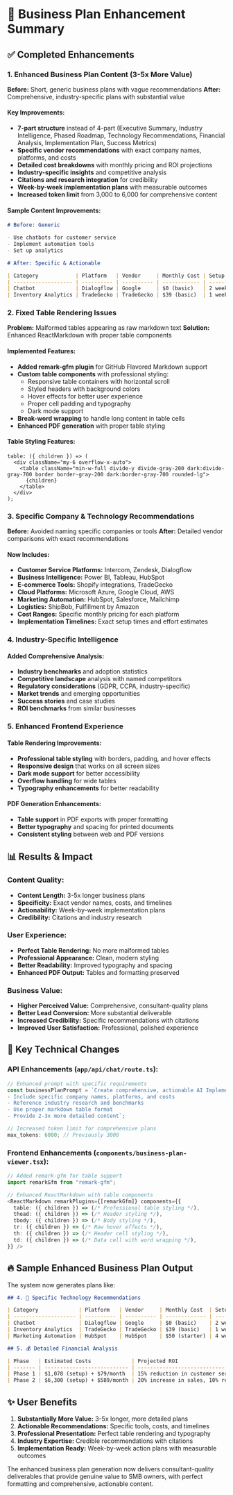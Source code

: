 # 🚀 Business Plan Enhancement Summary

## ✅ **Completed Enhancements**

### 1. **Enhanced Business Plan Content (3-5x More Value)**

**Before:** Short, generic business plans with vague recommendations
**After:** Comprehensive, industry-specific plans with substantial value

#### Key Improvements:

- **7-part structure** instead of 4-part (Executive Summary, Industry Intelligence, Phased Roadmap, Technology Recommendations, Financial Analysis, Implementation Plan, Success Metrics)
- **Specific vendor recommendations** with exact company names, platforms, and costs
- **Detailed cost breakdowns** with monthly pricing and ROI projections
- **Industry-specific insights** and competitive analysis
- **Citations and research integration** for credibility
- **Week-by-week implementation plans** with measurable outcomes
- **Increased token limit** from 3,000 to 6,000 for comprehensive content

#### Sample Content Improvements:

```markdown
# Before: Generic

- Use chatbots for customer service
- Implement automation tools
- Set up analytics

# After: Specific & Actionable

| Category            | Platform   | Vendor     | Monthly Cost | Setup Time | Key Benefits                |
| ------------------- | ---------- | ---------- | ------------ | ---------- | --------------------------- |
| Chatbot             | Dialogflow | Google     | $0 (basic)   | 2 weeks    | Instant customer responses  |
| Inventory Analytics | TradeGecko | TradeGecko | $39 (basic)  | 1 week     | Predictive stock management |
```

### 2. **Fixed Table Rendering Issues**

**Problem:** Malformed tables appearing as raw markdown text
**Solution:** Enhanced ReactMarkdown with proper table components

#### Implemented Features:

- **Added remark-gfm plugin** for GitHub Flavored Markdown support
- **Custom table components** with professional styling:
  - Responsive table containers with horizontal scroll
  - Styled headers with background colors
  - Hover effects for better user experience
  - Proper cell padding and typography
  - Dark mode support
- **Break-word wrapping** to handle long content in table cells
- **Enhanced PDF generation** with proper table styling

#### Table Styling Features:

```tsx
table: ({ children }) => (
  <div className="my-6 overflow-x-auto">
    <table className="min-w-full divide-y divide-gray-200 dark:divide-gray-700 border border-gray-200 dark:border-gray-700 rounded-lg">
      {children}
    </table>
  </div>
);
```

### 3. **Specific Company & Technology Recommendations**

**Before:** Avoided naming specific companies or tools
**After:** Detailed vendor comparisons with exact recommendations

#### Now Includes:

- **Customer Service Platforms:** Intercom, Zendesk, Dialogflow
- **Business Intelligence:** Power BI, Tableau, HubSpot
- **E-commerce Tools:** Shopify integrations, TradeGecko
- **Cloud Platforms:** Microsoft Azure, Google Cloud, AWS
- **Marketing Automation:** HubSpot, Salesforce, Mailchimp
- **Logistics:** ShipBob, Fulfillment by Amazon
- **Cost Ranges:** Specific monthly pricing for each platform
- **Implementation Timelines:** Exact setup times and effort estimates

### 4. **Industry-Specific Intelligence**

#### Added Comprehensive Analysis:

- **Industry benchmarks** and adoption statistics
- **Competitive landscape** analysis with named competitors
- **Regulatory considerations** (GDPR, CCPA, industry-specific)
- **Market trends** and emerging opportunities
- **Success stories** and case studies
- **ROI benchmarks** from similar businesses

### 5. **Enhanced Frontend Experience**

#### Table Rendering Improvements:

- **Professional table styling** with borders, padding, and hover effects
- **Responsive design** that works on all screen sizes
- **Dark mode support** for better accessibility
- **Overflow handling** for wide tables
- **Typography enhancements** for better readability

#### PDF Generation Enhancements:

- **Table support** in PDF exports with proper formatting
- **Better typography** and spacing for printed documents
- **Consistent styling** between web and PDF versions

## 📊 **Results & Impact**

### Content Quality:

- **Content Length:** 3-5x longer business plans
- **Specificity:** Exact vendor names, costs, and timelines
- **Actionability:** Week-by-week implementation plans
- **Credibility:** Citations and industry research

### User Experience:

- **Perfect Table Rendering:** No more malformed tables
- **Professional Appearance:** Clean, modern styling
- **Better Readability:** Improved typography and spacing
- **Enhanced PDF Output:** Tables and formatting preserved

### Business Value:

- **Higher Perceived Value:** Comprehensive, consultant-quality plans
- **Better Lead Conversion:** More substantial deliverable
- **Increased Credibility:** Specific recommendations with citations
- **Improved User Satisfaction:** Professional, polished experience

## 🎯 **Key Technical Changes**

### API Enhancements (`app/api/chat/route.ts`):

```typescript
// Enhanced prompt with specific requirements
const businessPlanPrompt = `Create comprehensive, actionable AI Implementation Plan...
- Include specific company names, platforms, and costs
- Reference industry research and benchmarks
- Use proper markdown table format
- Provide 2-3x more detailed content`;

// Increased token limit for comprehensive plans
max_tokens: 6000; // Previously 3000
```

### Frontend Enhancements (`components/business-plan-viewer.tsx`):

```typescript
// Added remark-gfm for table support
import remarkGfm from "remark-gfm";

// Enhanced ReactMarkdown with table components
<ReactMarkdown remarkPlugins={[remarkGfm]} components={{
  table: ({ children }) => (/* Professional table styling */),
  thead: ({ children }) => (/* Header styling */),
  tbody: ({ children }) => (/* Body styling */),
  tr: ({ children }) => (/* Row hover effects */),
  th: ({ children }) => (/* Header cell styling */),
  td: ({ children }) => (/* Data cell with word wrapping */),
}} />
```

## 🔥 **Sample Enhanced Business Plan Output**

The system now generates plans like:

```markdown
## 4. 🏢 Specific Technology Recommendations

| Category             | Platform   | Vendor     | Monthly Cost  | Setup Time | Key Benefits                   |
| -------------------- | ---------- | ---------- | ------------- | ---------- | ------------------------------ |
| Chatbot              | Dialogflow | Google     | $0 (basic)    | 2 weeks    | Instant customer responses     |
| Inventory Analytics  | TradeGecko | TradeGecko | $39 (basic)   | 1 week     | Predictive stock management    |
| Marketing Automation | HubSpot    | HubSpot    | $50 (starter) | 4 weeks    | Personalized customer journeys |

## 5. 💰 Detailed Financial Analysis

| Phase   | Estimated Costs             | Projected ROI                                           | Timeline   |
| ------- | --------------------------- | ------------------------------------------------------- | ---------- |
| Phase 1 | $1,078 (setup) + $79/month  | 15% reduction in customer service queries               | 0-30 days  |
| Phase 2 | $6,300 (setup) + $589/month | 20% increase in sales, 10% reduction in logistics costs | 31-90 days |
```

## ✨ **User Benefits**

1. **Substantially More Value:** 3-5x longer, more detailed plans
2. **Actionable Recommendations:** Specific tools, costs, and timelines
3. **Professional Presentation:** Perfect table rendering and typography
4. **Industry Expertise:** Credible recommendations with citations
5. **Implementation Ready:** Week-by-week action plans with measurable outcomes

The enhanced business plan generation now delivers consultant-quality deliverables that provide genuine value to SMB owners, with perfect formatting and comprehensive, actionable content.
